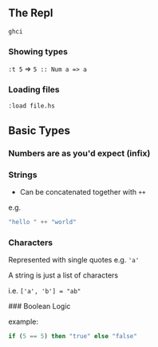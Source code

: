 ## The Repl

``` ghci ```

### Showing types

``` :t 5 ```  => ``` 5 :: Num a => a ``` 

### Loading files

``` :load file.hs ```

## Basic Types

### Numbers are as you'd expect (infix)

### Strings

- Can be concatenated together with ``` ++ ```

e.g. 
```haskell 
"hello " ++ "world"
```

### Characters

Represented with single quotes e.g. ``` 'a' ```

A string is just a list of characters

i.e. ``` ['a', 'b'] = "ab" ``` 

### Boolean Logic

example:

```haskell 
if (5 == 5) then "true" else "false"
```


